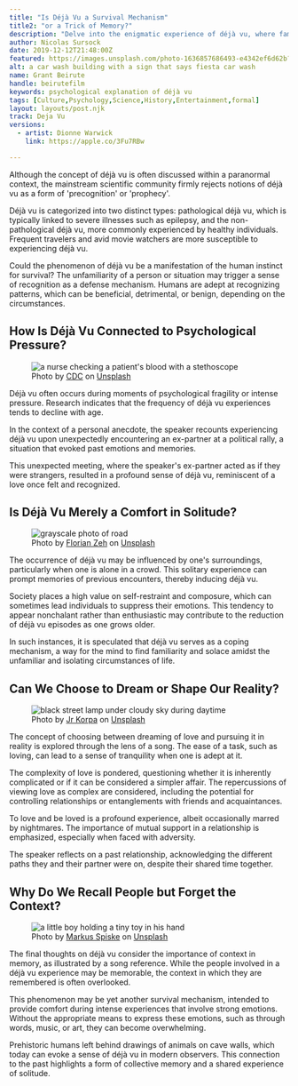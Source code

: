 ```yaml
---
title: "Is Déjà Vu a Survival Mechanism"
title2: "or a Trick of Memory?"
description: "Delve into the enigmatic experience of déjà vu, where familiarity and mystery intertwine, and uncover insights that demystify this perplexing phenomenon."
author: Nicolas Sursock
date: 2019-12-12T21:48:00Z
featured: https://images.unsplash.com/photo-1636857686493-e4342ef6d62b?ixid=M3wzODQ3NjN8MHwxfHJhbmRvbXx8fHx8fHx8fDE2OTk2ODAwODl8&ixlib=rb-4.0.3&auto=format&fit=crop&q=80
alt: a car wash building with a sign that says fiesta car wash
name: Grant Beirute
handle: beirutefilm
keywords: psychological explanation of déjà vu
tags: [Culture,Psychology,Science,History,Entertainment,formal]
layout: layouts/post.njk
track: Deja Vu
versions:
  - artist: Dionne Warwick
    link: https://apple.co/3Fu7RBw

---
```


Although the concept of déjà vu is often discussed within a paranormal context, the mainstream scientific community firmly rejects notions of déjà vu as a form of 'precognition' or 'prophecy'.

Déjà vu is categorized into two distinct types: pathological déjà vu, which is typically linked to severe illnesses such as epilepsy, and the non-pathological déjà vu, more commonly experienced by healthy individuals. Frequent travelers and avid movie watchers are more susceptible to experiencing déjà vu.

Could the phenomenon of déjà vu be a manifestation of the human instinct for survival? The unfamiliarity of a person or situation may trigger a sense of recognition as a defense mechanism. Humans are adept at recognizing patterns, which can be beneficial, detrimental, or benign, depending on the circumstances.

## How Is Déjà Vu Connected to Psychological Pressure?

<aside class="md:-mr-56 md:float-right w-full md:w-2/3 md:px-8">
  <figure>
    <img x-intersect.once="$el.src = !isMobile() ? $el.dataset.src + '&w=800&h=600' : $el.dataset.src + '&w=480&h=320'" class="rounded-lg" alt="a nurse checking a patient's blood with a stethoscope" data-keyword="psychological pressure and déjà vu experiences" data-src="https://images.unsplash.com/photo-1631815585659-88a8c2ef71c2?ixid=M3wzODQ3NjN8MHwxfHJhbmRvbXx8fHx8fHx8fDE2OTk2ODAwODd8&ixlib=rb-4.0.3&auto=format&fit=crop&q=80">
    <figcaption class="text-center">
    Photo by <a href="https://unsplash.com/@cdc?utm_source=crackingdacode&utm_medium=referral">CDC</a> on <a href="https://unsplash.com/?utm_source=crackingdacode&utm_medium=referral">Unsplash</a>
    </figcaption>
  </figure>
</aside>
        
Déjà vu often occurs during moments of psychological fragility or intense pressure. Research indicates that the frequency of déjà vu experiences tends to decline with age.

In the context of a personal anecdote, the speaker recounts experiencing déjà vu upon unexpectedly encountering an ex-partner at a political rally, a situation that evoked past emotions and memories.

This unexpected meeting, where the speaker's ex-partner acted as if they were strangers, resulted in a profound sense of déjà vu, reminiscent of a love once felt and recognized.

## Is Déjà Vu Merely a Comfort in Solitude?

<aside class="md:-ml-56 md:float-left w-full md:w-2/3 md:px-8">
  <figure>
    <img x-intersect.once="$el.src = !isMobile() ? $el.dataset.src + '&w=800&h=600' : $el.dataset.src + '&w=480&h=320'" class="rounded-lg" alt="grayscale photo of road" data-keyword="experiencing déjà vu in solitude" data-src="https://images.unsplash.com/photo-1533388147912-b22e1269dfb2?ixid=M3wzODQ3NjN8MHwxfHJhbmRvbXx8fHx8fHx8fDE2OTk2ODAwODh8&ixlib=rb-4.0.3&auto=format&fit=crop&q=80">
    <figcaption class="text-center">
    Photo by <a href="https://unsplash.com/@florianzeh?utm_source=crackingdacode&utm_medium=referral">Florian Zeh</a> on <a href="https://unsplash.com/?utm_source=crackingdacode&utm_medium=referral">Unsplash</a>
    </figcaption>
  </figure>
</aside>
        
The occurrence of déjà vu may be influenced by one's surroundings, particularly when one is alone in a crowd. This solitary experience can prompt memories of previous encounters, thereby inducing déjà vu.

Society places a high value on self-restraint and composure, which can sometimes lead individuals to suppress their emotions. This tendency to appear nonchalant rather than enthusiastic may contribute to the reduction of déjà vu episodes as one grows older.

In such instances, it is speculated that déjà vu serves as a coping mechanism, a way for the mind to find familiarity and solace amidst the unfamiliar and isolating circumstances of life.

## Can We Choose to Dream or Shape Our Reality?

<aside class="md:-mr-56 md:float-right w-full md:w-2/3 md:px-8">
  <figure>
    <img x-intersect.once="$el.src = !isMobile() ? $el.dataset.src + '&w=800&h=600' : $el.dataset.src + '&w=480&h=320'" class="rounded-lg" alt="black street lamp under cloudy sky during daytime" data-keyword="choosing between dreams and reality" data-src="https://images.unsplash.com/photo-1549350850-64004f18933b?ixid=M3wzODQ3NjN8MHwxfHJhbmRvbXx8fHx8fHx8fDE2OTk2ODAwODd8&ixlib=rb-4.0.3&auto=format&fit=crop&q=80">
    <figcaption class="text-center">
    Photo by <a href="https://unsplash.com/@jrkorpa?utm_source=crackingdacode&utm_medium=referral">Jr Korpa</a> on <a href="https://unsplash.com/?utm_source=crackingdacode&utm_medium=referral">Unsplash</a>
    </figcaption>
  </figure>
</aside>
        
The concept of choosing between dreaming of love and pursuing it in reality is explored through the lens of a song. The ease of a task, such as loving, can lead to a sense of tranquility when one is adept at it.

The complexity of love is pondered, questioning whether it is inherently complicated or if it can be considered a simpler affair. The repercussions of viewing love as complex are considered, including the potential for controlling relationships or entanglements with friends and acquaintances.

To love and be loved is a profound experience, albeit occasionally marred by nightmares. The importance of mutual support in a relationship is emphasized, especially when faced with adversity.

The speaker reflects on a past relationship, acknowledging the different paths they and their partner were on, despite their shared time together.

## Why Do We Recall People but Forget the Context?

<aside class="md:-ml-56 md:float-left w-full md:w-2/3 md:px-8">
  <figure>
    <img x-intersect.once="$el.src = !isMobile() ? $el.dataset.src + '&w=800&h=600' : $el.dataset.src + '&w=480&h=320'" class="rounded-lg" alt="a little boy holding a tiny toy in his hand" data-keyword="memory and context in déjà vu" data-src="https://images.unsplash.com/photo-1636992835279-3b6f34c2a385?ixid=M3wzODQ3NjN8MHwxfHJhbmRvbXx8fHx8fHx8fDE2OTk2ODAwODd8&ixlib=rb-4.0.3&auto=format&fit=crop&q=80">
    <figcaption class="text-center">
    Photo by <a href="https://unsplash.com/@markusspiske?utm_source=crackingdacode&utm_medium=referral">Markus Spiske</a> on <a href="https://unsplash.com/?utm_source=crackingdacode&utm_medium=referral">Unsplash</a>
    </figcaption>
  </figure>
</aside>
        
The final thoughts on déjà vu consider the importance of context in memory, as illustrated by a song reference. While the people involved in a déjà vu experience may be memorable, the context in which they are remembered is often overlooked.

This phenomenon may be yet another survival mechanism, intended to provide comfort during intense experiences that involve strong emotions. Without the appropriate means to express these emotions, such as through words, music, or art, they can become overwhelming.

Prehistoric humans left behind drawings of animals on cave walls, which today can evoke a sense of déjà vu in modern observers. This connection to the past highlights a form of collective memory and a shared experience of solitude.